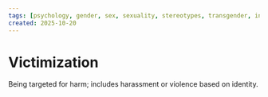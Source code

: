 ```yaml
---
tags: [psychology, gender, sex, sexuality, stereotypes, transgender, intersex, orientation, sexism, masculinity, STEM]
created: 2025-10-20
---
```

# Victimization

Being targeted for harm; includes harassment or violence based on identity.

